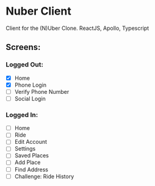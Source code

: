 # Nuber Client

Client for the (N)Uber Clone. ReactJS, Apollo, Typescript

## Screens:

### Logged Out:

- [x] Home
- [x] Phone Login
- [ ] Verify Phone Number
- [ ] Social Login

### Logged In:

- [ ] Home
- [ ] Ride
- [ ] Edit Account
- [ ] Settings
- [ ] Saved Places
- [ ] Add Place
- [ ] Find Address
- [ ] Challenge: Ride History
